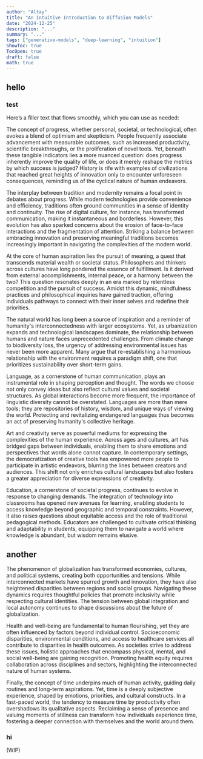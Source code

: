 ```yaml
---
author: "Altay"
title: "An Intuitive Introduction to Diffusion Models"
date: "2024-12-25"
description: "..."
summary: "..."
tags: ["generative-models", "deep-learning", "intuition"]
ShowToc: true
TocOpen: true
draft: false
math: true
---
```


## hello

### test
Here’s a filler text that flows smoothly, which you can use as needed:

The concept of progress, whether personal, societal, or technological, often evokes a blend of optimism and skepticism. People frequently associate advancement with measurable outcomes, such as increased productivity, scientific breakthroughs, or the proliferation of novel tools. Yet, beneath these tangible indicators lies a more nuanced question: does progress inherently improve the quality of life, or does it merely reshape the metrics by which success is judged? History is rife with examples of civilizations that reached great heights of innovation only to encounter unforeseen consequences, reminding us of the cyclical nature of human endeavors.

The interplay between tradition and modernity remains a focal point in debates about progress. While modern technologies provide convenience and efficiency, traditions often ground communities in a sense of identity and continuity. The rise of digital culture, for instance, has transformed communication, making it instantaneous and borderless. However, this evolution has also sparked concerns about the erosion of face-to-face interactions and the fragmentation of attention. Striking a balance between embracing innovation and preserving meaningful traditions becomes increasingly important in navigating the complexities of the modern world.

At the core of human aspiration lies the pursuit of meaning, a quest that transcends material wealth or societal status. Philosophers and thinkers across cultures have long pondered the essence of fulfillment. Is it derived from external accomplishments, internal peace, or a harmony between the two? This question resonates deeply in an era marked by relentless competition and the pursuit of success. Amidst this dynamic, mindfulness practices and philosophical inquiries have gained traction, offering individuals pathways to connect with their inner selves and redefine their priorities.

The natural world has long been a source of inspiration and a reminder of humanity's interconnectedness with larger ecosystems. Yet, as urbanization expands and technological landscapes dominate, the relationship between humans and nature faces unprecedented challenges. From climate change to biodiversity loss, the urgency of addressing environmental issues has never been more apparent. Many argue that re-establishing a harmonious relationship with the environment requires a paradigm shift, one that prioritizes sustainability over short-term gains.

Language, as a cornerstone of human communication, plays an instrumental role in shaping perception and thought. The words we choose not only convey ideas but also reflect cultural values and societal structures. As global interactions become more frequent, the importance of linguistic diversity cannot be overstated. Languages are more than mere tools; they are repositories of history, wisdom, and unique ways of viewing the world. Protecting and revitalizing endangered languages thus becomes an act of preserving humanity's collective heritage.

Art and creativity serve as powerful mediums for expressing the complexities of the human experience. Across ages and cultures, art has bridged gaps between individuals, enabling them to share emotions and perspectives that words alone cannot capture. In contemporary settings, the democratization of creative tools has empowered more people to participate in artistic endeavors, blurring the lines between creators and audiences. This shift not only enriches cultural landscapes but also fosters a greater appreciation for diverse expressions of creativity.

Education, a cornerstone of societal progress, continues to evolve in response to changing demands. The integration of technology into classrooms has opened new avenues for learning, enabling students to access knowledge beyond geographic and temporal constraints. However, it also raises questions about equitable access and the role of traditional pedagogical methods. Educators are challenged to cultivate critical thinking and adaptability in students, equipping them to navigate a world where knowledge is abundant, but wisdom remains elusive.


## another
The phenomenon of globalization has transformed economies, cultures, and political systems, creating both opportunities and tensions. While interconnected markets have spurred growth and innovation, they have also heightened disparities between regions and social groups. Navigating these dynamics requires thoughtful policies that promote inclusivity while respecting cultural identities. The tension between global integration and local autonomy continues to shape discussions about the future of globalization.

Health and well-being are fundamental to human flourishing, yet they are often influenced by factors beyond individual control. Socioeconomic disparities, environmental conditions, and access to healthcare services all contribute to disparities in health outcomes. As societies strive to address these issues, holistic approaches that encompass physical, mental, and social well-being are gaining recognition. Promoting health equity requires collaboration across disciplines and sectors, highlighting the interconnected nature of human systems.

Finally, the concept of time underpins much of human activity, guiding daily routines and long-term aspirations. Yet, time is a deeply subjective experience, shaped by emotions, priorities, and cultural constructs. In a fast-paced world, the tendency to measure time by productivity often overshadows its qualitative aspects. Reclaiming a sense of presence and valuing moments of stillness can transform how individuals experience time, fostering a deeper connection with themselves and the world around them.


### hi

(WIP)
